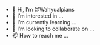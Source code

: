 - 👋 Hi, I’m @Wahyualpians
- 👀 I’m interested in ...
- 🌱 I’m currently learning ...
- 💞️ I’m looking to collaborate on ...
- 📫 How to reach me ...

<!---
Wahyualpians/Wahyualpians is a ✨ special ✨ repository because its `README.md` (this file) appears on your GitHub profile.
You can click the Preview link to take a look at your changes.
--->
